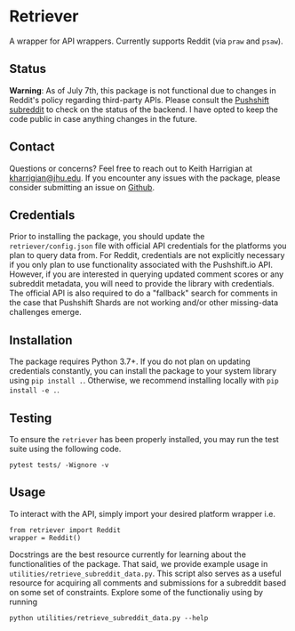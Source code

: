 # Retriever

A wrapper for API wrappers. Currently supports Reddit (via `praw` and `psaw`).

## Status

**Warning**: As of July 7th, this package is not functional due to changes in Reddit's policy regarding third-party APIs. Please consult the [Pushshift subreddit](https://www.reddit.com/r/pushshift) to check on the status of the backend. I have opted to keep the code public in case anything changes in the future.

## Contact

Questions or concerns? Feel free to reach out to Keith Harrigian at <kharrigian@jhu.edu>. If you encounter any issues with the package, please consider submitting an issue on [Github](https://github.com/kharrigian/retriever).

## Credentials

Prior to installing the package, you should update the `retriever/config.json` file with official API credentials for the platforms you plan to query data from. For Reddit, credentials are not explicitly necessary if you only plan to use functionality associated with the Pushshift.io API. However, if you are interested in querying updated comment scores or any subreddit metadata, you will need to provide the library with credentials. The official API is also required to do a "fallback" search for comments in the case that Pushshift Shards are not working and/or other missing-data challenges emerge.

## Installation

The package requires Python 3.7+. If you do not plan on updating credentials constantly, you can install the package to your system library using `pip install .`. Otherwise, we recommend installing locally with `pip install -e .`.

## Testing

To ensure the `retriever` has been properly installed, you may run the test suite using the following code.

```
pytest tests/ -Wignore -v
```

## Usage

To interact with the API, simply import your desired platform wrapper i.e.

```
from retriever import Reddit
wrapper = Reddit()
```

Docstrings are the best resource currently for learning about the functionalities of the package. That said, we provide example usage in `utilities/retrieve_subreddit_data.py`. This script also serves as a useful resource for acquiring all comments and submissions for a subreddit based on some set of constraints. Explore some of the functionaliy using by running

```
python utilities/retrieve_subreddit_data.py --help
```
